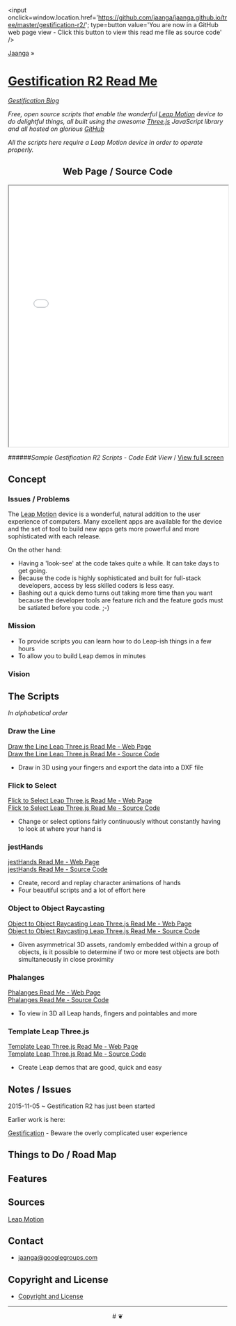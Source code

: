<span style=display:none; >[You are now in a GitHub source code view - click this link to view this read me file as a web page]( http://jaanga.github.io/gestification-r2/ "View file as a web page." ) </span>
<input onclick=window.location.href='https://github.com/jaanga/jaanga.github.io/tree/master/gestification-r2/'; type=button  value='You are now in a GitHub web page view - Click this button to view this read me file as source code' />

[Jaanga]( http://jaanga.github.io ) »
 
[Gestification R2 Read Me]( index.html )
===
_[Gestification Blog]( request-gestification-blog-posts.html )_

_Free, open source scripts that enable the wonderful [Leap Motion]( http://leapmotion.com ) device to do delightful things, 
all built using the awesome [Three.js]( http://threejs.org ) JavaScript library and all hosted on glorious [GitHub]( http://githb.com )_

_All the scripts here require a Leap Motion device in order to operate properly._

<!--
[Template Three.js Draw Things - Demo - Full Screen]( http://jaanga.github.io/cookbook-threejs/templates/template-threejs-draw-things-r1.html )

## Web Page / Source Code

<iframe class=ifr src=http://jaanga.github.io/cookbook-html/templates/code-edit-view/code-edit-view-r2.html#http://jaanga.github.io/cookbook-threejs/templates/template-threejs-draw-things-r1.html width=100% height=600px ></iframe>  
###### _Template Three.js Draw Things - Dev revision - Code Edit View_ /  [Edit full screen]( http://jaanga.github.io/cookbook-html/templates/code-edit-view/code-edit-view-r2.html#http://jaanga.github.io/cookbook-threejs/templates/template-threejs-draw-things-r1.html )
-->


## <center> Web Page / Source Code </center>

<iframe id=carousel class=ifr src=iframe-carousel-r4.html width=100% height=600px ></iframe>  

######_Sample Gestification R2 Scripts - Code Edit View_ / [View full screen]( http://jaanga.github.io/gestification-r2/iframe-carousel-r4.html )


## Concept

### Issues / Problems
<!--

The general format is an adaptation of the ideas developed in Alexander's _et al_ [A Pattern Language]( https://books.google.com/books?id=hwAHmktpk5IC&pg=PR10#v=onepage&q&f=false ) - as sammarized on page 10.

Each pattern describes a problem which occurs over and over again in our environment, and then describes the core of the solution to that problem, in such a way that you can use this solution a million times over, without ever doing it the same way twice.

patterns are descriptions of common problems and proposal for the solutions that can be used repeatedly every time the problem is encountered and producing an different outcome.

-->

The [Leap Motion]( http://leapmotion.com ) device is a wonderful, natural addition to the user experience of computers.
Many excellent apps are available for the device and the set of tool to build new apps gets more powerful and more sophisticated with each release.

On the other hand:

* Having a 'look-see' at the code takes quite a while. It can take days to get going.
* Because the code is highly sophisticated and built for full-stack developers, access by less skilled coders is less easy.
* Bashing out a quick demo turns out taking more time than you want because the developer tools are feature rich and the feature gods must be satiated before you code. ;-) 

### Mission
<!-- a statement of a rationale, applicable now as well as in the future -->

* To provide scripts you can learn how to do Leap-ish things in a few hours
* To allow you to build Leap demos in minutes


### Vision
<!--  a descriptive picture of a desired future state -->

## The Scripts
_In alphabetical order_

<!--

### 
[xxx Read Me - Web Page]( http://jaanga.github.io/gestification-r2/xxx/ )  
[xxx Read Me - Source Code]( https://github.com/jaanga/jaanga.github.io/tree/master/gestification-r2/xxx/ )

*

-->

### Draw the Line

[Draw the Line Leap Three.js Read Me - Web Page]( http://jaanga.github.io/gestification-r2/draw-the-line-leap-threejs/ )  
[Draw the Line Leap Three.js  Read Me - Source Code]( https://github.com/jaanga/jaanga.github.io/tree/master/gestification-r2/draw-the-line-leap-threejs/ )

* Draw in 3D using your fingers and export the data into a DXF file


### Flick to Select

[Flick to Select Leap Three.js Read Me - Web Page]( http://jaanga.github.io/gestification-r2/flick-to-select-leap-threejs/ )  
[Flick to Select Leap Three.js  Read Me - Source Code]( https://github.com/jaanga/jaanga.github.io/tree/master/gestification-r2/flick-to-select-leap-threejs/ )

* Change or select options fairly continuously without constantly having to look at where your hand is

### jestHands

[jestHands Read Me - Web Page]( http://jaanga.github.io/gestification-r2/jest-hands-leap-threejs/ )  
[jestHands Read Me - Source Code]( https://github.com/jaanga/jaanga.github.io/tree/master/gestification-r2/jest-hands-leap-threejs/ )

* Create, record and replay character animations of hands
* Four beautiful scripts and a lot of effort here


### Object to Object Raycasting

[Object to Object Raycasting Leap Three.js Read Me - Web Page]( http://jaanga.github.io/gestification-r2/object-to-object-raycasting-leap-threejs/ )  
[Object to Object Raycasting Leap Three.js Read Me - Source Code]( https://github.com/jaanga/jaanga.github.io/tree/master/gestification-r2/object-to-object-raycasting-leap-threejs/ )

* Given asymmetrical 3D assets, randomly embedded within a group of objects, 
is it possible to determine if two or more test objects are both simultaneously in close proximity 

### Phalanges

[Phalanges Read Me - Web Page]( http://jaanga.github.io/gestification-r2/phalanges-leap-threejs/ )  
[Phalanges Read Me - Source Code]( https://github.com/jaanga/jaanga.github.io/tree/master/gestification-r2/phalanges-leap-threejs/ )

* To view in 3D all Leap hands, fingers and pointables and more

### Template Leap Three.js

[Template Leap Three.js Read Me - Web Page]( http://jaanga.github.io/gestification-r2/template-leap-threejs/ )  
[Template Leap Three.js Read Me - Source Code]( https://github.com/jaanga/jaanga.github.io/tree/master/gestification-r2/template-leap-threejs/ )
  
* Create Leap demos that are good, quick and easy

## Notes / Issues

2015-11-05 ~ Gestification R2 has just been started

Earlier work is here:

[Gestification]( http://jaanga.github.io/gestification/ ) - Beware the overly complicated user experience



## Things to Do / Road Map


## Features

 
## Sources

[Leap Motion]( http://leapmotion.com )

## Contact

* jaanga@googlegroups.com

## Copyright and License

* [Copyright and License]( http://jaanga.github.io/#http://jaanga.github.io/jaanga-copyright-and-mit-license.md ) 

***

<center title="dingbat" >
# <a href=javascript:window.scrollTo(0,0); style=text-decoration:none; >❦</a>
</center>
